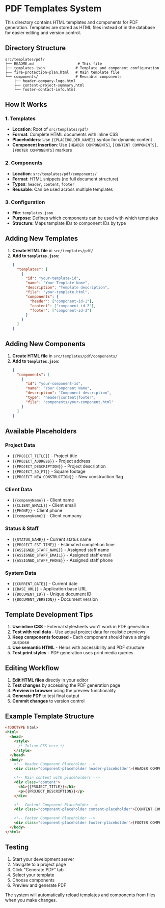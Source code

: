 # PDF Templates System

This directory contains HTML templates and components for PDF generation. Templates are stored as HTML files instead of in the database for easier editing and version control.

## Directory Structure

```
src/templates/pdf/
├── README.md                    # This file
├── templates.json              # Template and component configuration
├── fire-protection-plan.html   # Main template file
└── components/                 # Reusable components
    ├── header-company-logo.html
    ├── content-project-summary.html
    └── footer-contact-info.html
```

## How It Works

### 1. Templates

- **Location**: Root of `src/templates/pdf/`
- **Format**: Complete HTML documents with inline CSS
- **Placeholders**: Use `{{PLACEHOLDER_NAME}}` syntax for dynamic content
- **Component Insertion**: Use `[HEADER COMPONENTS]`, `[CONTENT COMPONENTS]`, `[FOOTER COMPONENTS]` markers

### 2. Components

- **Location**: `src/templates/pdf/components/`
- **Format**: HTML snippets (no full document structure)
- **Types**: `header`, `content`, `footer`
- **Reusable**: Can be used across multiple templates

### 3. Configuration

- **File**: `templates.json`
- **Purpose**: Defines which components can be used with which templates
- **Structure**: Maps template IDs to component IDs by type

## Adding New Templates

1. **Create HTML file** in `src/templates/pdf/`
2. **Add to `templates.json`**:
   ```json
   {
     "templates": [
       {
         "id": "your-template-id",
         "name": "Your Template Name",
         "description": "Template description",
         "file": "your-template.html",
         "components": {
           "header": ["component-id-1"],
           "content": ["component-id-2"],
           "footer": ["component-id-3"]
         }
       }
     ]
   }
   ```

## Adding New Components

1. **Create HTML file** in `src/templates/pdf/components/`
2. **Add to `templates.json`**:
   ```json
   {
     "components": [
       {
         "id": "your-component-id",
         "name": "Your Component Name",
         "description": "Component description",
         "type": "header|content|footer",
         "file": "components/your-component.html"
       }
     ]
   }
   ```

## Available Placeholders

### Project Data

- `{{PROJECT_TITLE}}` - Project title
- `{{PROJECT_ADDRESS}}` - Project address
- `{{PROJECT_DESCRIPTION}}` - Project description
- `{{PROJECT_SQ_FT}}` - Square footage
- `{{PROJECT_NEW_CONSTRUCTION}}` - New construction flag

### Client Data

- `{{companyName}}` - Client name
- `{{CLIENT_EMAIL}}` - Client email
- `{{PHONE}}` - Client phone
- `{{companyName}}` - Client company

### Status & Staff

- `{{STATUS_NAME}}` - Current status name
- `{{PROJECT_EST_TIME}}` - Estimated completion time
- `{{ASSIGNED_STAFF_NAME}}` - Assigned staff name
- `{{ASSIGNED_STAFF_EMAIL}}` - Assigned staff email
- `{{ASSIGNED_STAFF_PHONE}}` - Assigned staff phone

### System Data

- `{{CURRENT_DATE}}` - Current date
- `{{BASE_URL}}` - Application base URL
- `{{DOCUMENT_ID}}` - Unique document ID
- `{{DOCUMENT_VERSION}}` - Document version

## Template Development Tips

1. **Use inline CSS** - External stylesheets won't work in PDF generation
2. **Test with real data** - Use actual project data for realistic previews
3. **Keep components focused** - Each component should have a single purpose
4. **Use semantic HTML** - Helps with accessibility and PDF structure
5. **Test print styles** - PDF generation uses print media queries

## Editing Workflow

1. **Edit HTML files** directly in your editor
2. **Test changes** by accessing the PDF generation page
3. **Preview in browser** using the preview functionality
4. **Generate PDF** to test final output
5. **Commit changes** to version control

## Example Template Structure

```html
<!DOCTYPE html>
<html>
  <head>
    <style>
      /* Inline CSS here */
    </style>
  </head>
  <body>
    <!-- Header Component Placeholder -->
    <div class="component-placeholder header-placeholder">[HEADER COMPONENTS]</div>

    <!-- Main content with placeholders -->
    <div class="content">
      <h1>{{PROJECT_TITLE}}</h1>
      <p>{{PROJECT_DESCRIPTION}}</p>
    </div>

    <!-- Content Component Placeholder -->
    <div class="component-placeholder content-placeholder">[CONTENT COMPONENTS]</div>

    <!-- Footer Component Placeholder -->
    <div class="component-placeholder footer-placeholder">[FOOTER COMPONENTS]</div>
  </body>
</html>
```

## Testing

1. Start your development server
2. Navigate to a project page
3. Click "Generate PDF" tab
4. Select your template
5. Choose components
6. Preview and generate PDF

The system will automatically reload templates and components from files when you make changes.
